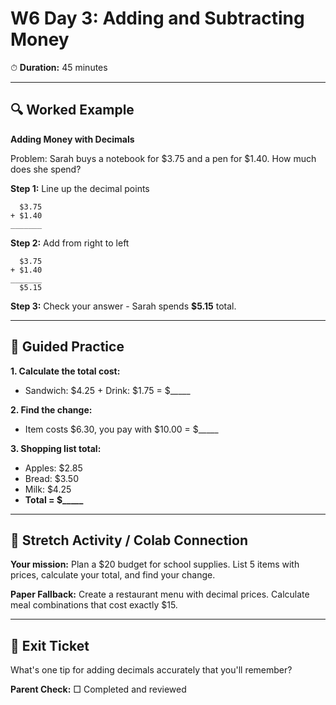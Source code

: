 # W6 Day 3: Adding and Subtracting Money

⏱ **Duration:** 45 minutes

---

## 🔍 Worked Example

**Adding Money with Decimals**

Problem: Sarah buys a notebook for $3.75 and a pen for $1.40. How much does she spend?

**Step 1:** Line up the decimal points
```
  $3.75
+ $1.40
_______
```

**Step 2:** Add from right to left
```
  $3.75
+ $1.40
_______
  $5.15
```

**Step 3:** Check your answer - Sarah spends **$5.15** total.

---

## 📝 Guided Practice

**1. Calculate the total cost:**
   - Sandwich: $4.25 + Drink: $1.75 = $_____

**2. Find the change:**
   - Item costs $6.30, you pay with $10.00 = $_____

**3. Shopping list total:**
   - Apples: $2.85
   - Bread: $3.50  
   - Milk: $4.25
   - **Total = $_____**

---

## 🚀 Stretch Activity / Colab Connection

**Your mission:** Plan a $20 budget for school supplies. List 5 items with prices, calculate your total, and find your change.

**Paper Fallback:** Create a restaurant menu with decimal prices. Calculate meal combinations that cost exactly $15.

---

## 🎯 Exit Ticket

What's one tip for adding decimals accurately that you'll remember?

**Parent Check:** □ Completed and reviewed